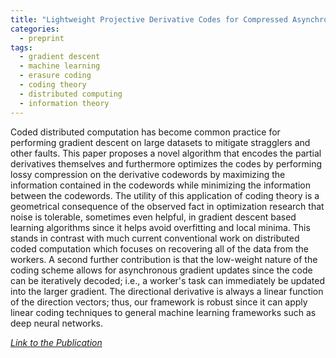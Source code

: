 ```yaml
---
title: "Lightweight Projective Derivative Codes for Compressed Asynchronous Gradient Descent"
categories:
  - preprint
tags:
  - gradient descent
  - machine learning
  - erasure coding
  - coding theory
  - distributed computing
  - information theory
---
```


Coded distributed computation has become common practice for performing gradient descent on large datasets to mitigate stragglers and other faults. This paper proposes a novel algorithm that encodes the partial derivatives themselves and furthermore optimizes the codes by performing lossy compression on the derivative codewords by maximizing the information contained in the codewords while minimizing the information between the codewords. The utility of this application of coding theory is a geometrical consequence of the observed fact in optimization research that noise is tolerable, sometimes even helpful, in gradient descent based learning algorithms since it helps avoid overfitting and local minima. This stands in contrast with much current conventional work on distributed coded computation which focuses on recovering all of the data from the workers. A second further contribution is that the low-weight nature of the coding scheme allows for asynchronous gradient updates since the code can be iteratively decoded; i.e., a worker's task can immediately be updated into the larger gradient. The directional derivative is always a linear function of the direction vectors; thus, our framework is robust since it can apply linear coding techniques to general machine learning frameworks such as deep neural networks.

<cite><a href="https://arxiv.org/abs/2201.12990">Link to the Publication</a></cite>

